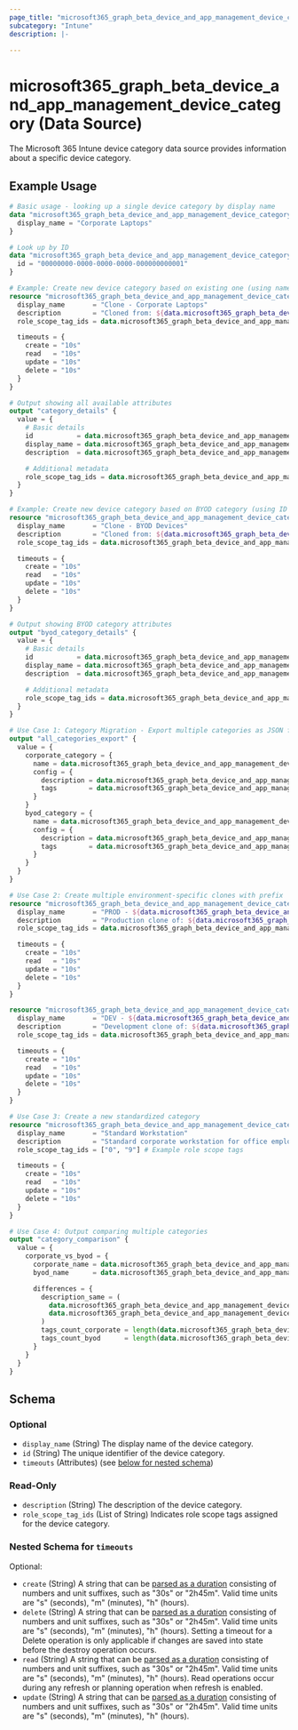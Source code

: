 ```yaml
---
page_title: "microsoft365_graph_beta_device_and_app_management_device_category Data Source - microsoft365"
subcategory: "Intune"
description: |-
  
---
```


# microsoft365_graph_beta_device_and_app_management_device_category (Data Source)

The Microsoft 365 Intune device category data source provides information about a specific device category.

## Example Usage

```terraform
# Basic usage - looking up a single device category by display name
data "microsoft365_graph_beta_device_and_app_management_device_category" "by_name" {
  display_name = "Corporate Laptops"
}

# Look up by ID
data "microsoft365_graph_beta_device_and_app_management_device_category" "byod_category" {
  id = "00000000-0000-0000-0000-000000000001"
}

# Example: Create new device category based on existing one (using name lookup)
resource "microsoft365_graph_beta_device_and_app_management_device_category" "clone_corporate" {
  display_name       = "Clone - Corporate Laptops"
  description        = "Cloned from: ${data.microsoft365_graph_beta_device_and_app_management_device_category.by_name.description}"
  role_scope_tag_ids = data.microsoft365_graph_beta_device_and_app_management_device_category.by_name.role_scope_tag_ids

  timeouts = {
    create = "10s"
    read   = "10s"
    update = "10s"
    delete = "10s"
  }
}

# Output showing all available attributes
output "category_details" {
  value = {
    # Basic details
    id           = data.microsoft365_graph_beta_device_and_app_management_device_category.by_name.id
    display_name = data.microsoft365_graph_beta_device_and_app_management_device_category.by_name.display_name
    description  = data.microsoft365_graph_beta_device_and_app_management_device_category.by_name.description

    # Additional metadata
    role_scope_tag_ids = data.microsoft365_graph_beta_device_and_app_management_device_category.by_name.role_scope_tag_ids
  }
}

# Example: Create new device category based on BYOD category (using ID lookup)
resource "microsoft365_graph_beta_device_and_app_management_device_category" "clone_byod" {
  display_name       = "Clone - BYOD Devices"
  description        = "Cloned from: ${data.microsoft365_graph_beta_device_and_app_management_device_category.byod_category.description}"
  role_scope_tag_ids = data.microsoft365_graph_beta_device_and_app_management_device_category.byod_category.role_scope_tag_ids

  timeouts = {
    create = "10s"
    read   = "10s"
    update = "10s"
    delete = "10s"
  }
}

# Output showing BYOD category attributes
output "byod_category_details" {
  value = {
    # Basic details
    id           = data.microsoft365_graph_beta_device_and_app_management_device_category.byod_category.id
    display_name = data.microsoft365_graph_beta_device_and_app_management_device_category.byod_category.display_name
    description  = data.microsoft365_graph_beta_device_and_app_management_device_category.byod_category.description

    # Additional metadata
    role_scope_tag_ids = data.microsoft365_graph_beta_device_and_app_management_device_category.byod_category.role_scope_tag_ids
  }
}

# Use Case 1: Category Migration - Export multiple categories as JSON for documentation/migration
output "all_categories_export" {
  value = {
    corporate_category = {
      name = data.microsoft365_graph_beta_device_and_app_management_device_category.by_name.display_name
      config = {
        description = data.microsoft365_graph_beta_device_and_app_management_device_category.by_name.description
        tags        = data.microsoft365_graph_beta_device_and_app_management_device_category.by_name.role_scope_tag_ids
      }
    }
    byod_category = {
      name = data.microsoft365_graph_beta_device_and_app_management_device_category.byod_category.display_name
      config = {
        description = data.microsoft365_graph_beta_device_and_app_management_device_category.byod_category.description
        tags        = data.microsoft365_graph_beta_device_and_app_management_device_category.byod_category.role_scope_tag_ids
      }
    }
  }
}

# Use Case 2: Create multiple environment-specific clones with prefix
resource "microsoft365_graph_beta_device_and_app_management_device_category" "prod_clone" {
  display_name       = "PROD - ${data.microsoft365_graph_beta_device_and_app_management_device_category.byod_category.display_name}"
  description        = "Production clone of: ${data.microsoft365_graph_beta_device_and_app_management_device_category.byod_category.description}"
  role_scope_tag_ids = data.microsoft365_graph_beta_device_and_app_management_device_category.byod_category.role_scope_tag_ids

  timeouts = {
    create = "10s"
    read   = "10s"
    update = "10s"
    delete = "10s"
  }
}

resource "microsoft365_graph_beta_device_and_app_management_device_category" "dev_clone" {
  display_name       = "DEV - ${data.microsoft365_graph_beta_device_and_app_management_device_category.byod_category.display_name}"
  description        = "Development clone of: ${data.microsoft365_graph_beta_device_and_app_management_device_category.byod_category.description}"
  role_scope_tag_ids = data.microsoft365_graph_beta_device_and_app_management_device_category.byod_category.role_scope_tag_ids

  timeouts = {
    create = "10s"
    read   = "10s"
    update = "10s"
    delete = "10s"
  }
}

# Use Case 3: Create a new standardized category
resource "microsoft365_graph_beta_device_and_app_management_device_category" "standard_workstation" {
  display_name       = "Standard Workstation"
  description        = "Standard corporate workstation for office employees"
  role_scope_tag_ids = ["0", "9"] # Example role scope tags

  timeouts = {
    create = "10s"
    read   = "10s"
    update = "10s"
    delete = "10s"
  }
}

# Use Case 4: Output comparing multiple categories
output "category_comparison" {
  value = {
    corporate_vs_byod = {
      corporate_name = data.microsoft365_graph_beta_device_and_app_management_device_category.by_name.display_name
      byod_name      = data.microsoft365_graph_beta_device_and_app_management_device_category.byod_category.display_name

      differences = {
        description_same = (
          data.microsoft365_graph_beta_device_and_app_management_device_category.by_name.description ==
          data.microsoft365_graph_beta_device_and_app_management_device_category.byod_category.description
        )
        tags_count_corporate = length(data.microsoft365_graph_beta_device_and_app_management_device_category.by_name.role_scope_tag_ids)
        tags_count_byod      = length(data.microsoft365_graph_beta_device_and_app_management_device_category.byod_category.role_scope_tag_ids)
      }
    }
  }
}
```

<!-- schema generated by tfplugindocs -->
## Schema

### Optional

- `display_name` (String) The display name of the device category.
- `id` (String) The unique identifier of the device category.
- `timeouts` (Attributes) (see [below for nested schema](#nestedatt--timeouts))

### Read-Only

- `description` (String) The description of the device category.
- `role_scope_tag_ids` (List of String) Indicates role scope tags assigned for the device category.

<a id="nestedatt--timeouts"></a>
### Nested Schema for `timeouts`

Optional:

- `create` (String) A string that can be [parsed as a duration](https://pkg.go.dev/time#ParseDuration) consisting of numbers and unit suffixes, such as "30s" or "2h45m". Valid time units are "s" (seconds), "m" (minutes), "h" (hours).
- `delete` (String) A string that can be [parsed as a duration](https://pkg.go.dev/time#ParseDuration) consisting of numbers and unit suffixes, such as "30s" or "2h45m". Valid time units are "s" (seconds), "m" (minutes), "h" (hours). Setting a timeout for a Delete operation is only applicable if changes are saved into state before the destroy operation occurs.
- `read` (String) A string that can be [parsed as a duration](https://pkg.go.dev/time#ParseDuration) consisting of numbers and unit suffixes, such as "30s" or "2h45m". Valid time units are "s" (seconds), "m" (minutes), "h" (hours). Read operations occur during any refresh or planning operation when refresh is enabled.
- `update` (String) A string that can be [parsed as a duration](https://pkg.go.dev/time#ParseDuration) consisting of numbers and unit suffixes, such as "30s" or "2h45m". Valid time units are "s" (seconds), "m" (minutes), "h" (hours).